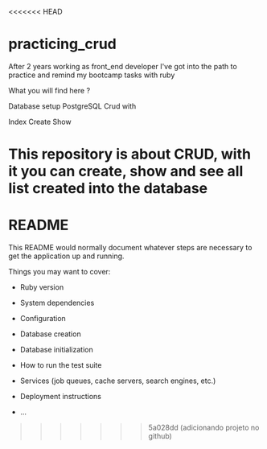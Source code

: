 <<<<<<< HEAD
# practicing_crud
After 2 years working as front_end developer I've got into the path to practice and remind my bootcamp tasks with ruby

What you will find here ? 

Database setup PostgreSQL
Crud with 

Index
Create
Show

This repository is about CRUD, with it you can create, show and see all list created into the database
=======
# README

This README would normally document whatever steps are necessary to get the
application up and running.

Things you may want to cover:

* Ruby version

* System dependencies

* Configuration

* Database creation

* Database initialization

* How to run the test suite

* Services (job queues, cache servers, search engines, etc.)

* Deployment instructions

* ...
>>>>>>> 5a028dd (adicionando projeto no github)
